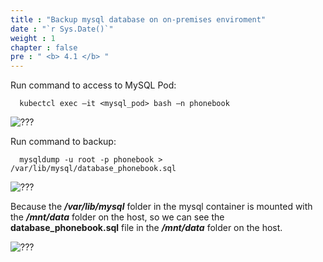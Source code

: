 ```yaml
---
title : "Backup mysql database on on-premises enviroment"
date : "`r Sys.Date()`"
weight : 1
chapter : false
pre : " <b> 4.1 </b> "
---
```


Run command to access to MySQL Pod:  

      kubectcl exec –it <mysql_pod> bash –n phonebook

![???](/images/004-backup-restore/1.png)
 
Run command to backup: 

      mysqldump -u root -p phonebook > /var/lib/mysql/database_phonebook.sql

![???](/images/004-backup-restore/2.png)
 
Because the **_/var/lib/mysql_** folder in the mysql container is mounted with the **_/mnt/data_** folder on the host, so we can see the **database_phonebook.sql** file in the **_/mnt/data_** folder on the host.
 
![???](/images/004-backup-restore/3.png)